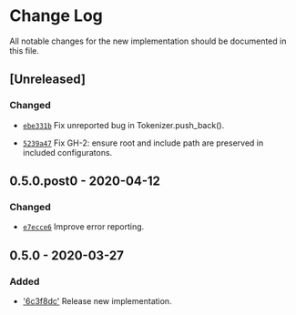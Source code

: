 # Change Log

All notable changes for the new implementation should be documented in this file.

## [Unreleased]
### Changed
* [`ebe331b`](https://github.com/vsajip/py-cfg-lib/commit/ebe331b)
  Fix unreported bug in Tokenizer.push_back().

* [`5239a47`](https://github.com/vsajip/py-cfg-lib/commit/5239a47)
  Fix GH-2: ensure root and include path are preserved in included configuratons.

## 0.5.0.post0 - 2020-04-12
### Changed
- [`e7ecce6`](https://github.com/vsajip/py-cfg-lib/commit/e7ecce6)
  Improve error reporting.

## 0.5.0 - 2020-03-27
### Added
- ['6c3f8dc'](https://github.com/vsajip/py-cfg-lib/commit/6c3f8dc)
  Release new implementation.

